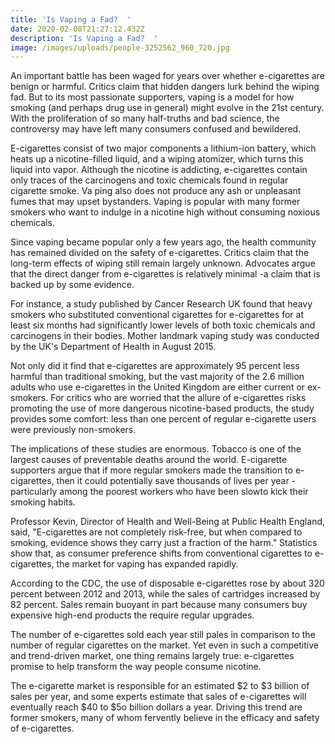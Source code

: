 ```yaml
---
title: 'Is Vaping a Fad?  '
date: 2020-02-08T21:27:12.432Z
description: 'Is Vaping a Fad?  '
image: /images/uploads/people-3252562_960_720.jpg
---
```

An important battle has been waged for years over whether e-cigarettes are benign or harmful. Critics claim that hidden dangers lurk behind the wiping fad. But to its most passionate supporters, vaping is a model for how smoking (and perhaps drug use in general) might evolve in the 21st century. With the proliferation of so many half-truths and bad science, the controversy may have left many consumers confused and bewildered.

E-cigarettes consist of two major components a lithium-ion battery, which heats up a nicotine-filled liquid, and a wiping atomizer, which turns this liquid into vapor. Although the nicotine is addicting, e-cigarettes contain only traces of the carcinogens and toxic chemicals found in regular cigarette smoke. Va ping also does not produce any ash or unpleasant fumes that may upset bystanders. Vaping is popular with many former smokers who want to indulge in a nicotine high without consuming noxious chemicals. 

Since vaping became popular only a few years ago, the health community has remained divided on the safety of e-cigarettes. Critics claim that the long-term effects of wiping still remain largely unknown. Advocates argue that the direct danger from e-cigarettes is relatively minimal -a claim that is backed up by some evidence. 

For instance, a study published by Cancer Research UK found that heavy smokers who substituted conventional cigarettes for e-cigarettes for at least six months had significantly lower levels of both toxic chemicals and carcinogens in their bodies.  Mother landmark vaping study was conducted by the UK's Department of Health in August 2015. 

Not only did it find that e-cigarettes are approximately 95 percent less harmful than traditional smoking, but the vast majority of the 2.6 million adults who use e-cigarettes in the United Kingdom are either current or ex-smokers. For critics who are worried that the allure of e-cigarettes risks promoting the use of more dangerous nicotine-based products, the study provides some comfort: less than one percent of regular e-cigarette users were previously non-smokers. 

The implications of these studies are enormous. Tobacco is one of the largest causes of preventable deaths around the world. E-cigarette supporters argue that if more regular smokers made the transition to e-cigarettes, then it could potentially save thousands of lives per year - particularly among the poorest workers who have been slowto kick their smoking habits. 

Professor Kevin, Director of Health and Well-Being at Public Health England, said, "E-cigarettes are not completely risk-free, but when compared to smoking, evidence shows they carry just a fraction of the harm." Statistics show that, as consumer preference shifts from conventional cigarettes to e-cigarettes, the market for vaping has expanded rapidly. 

According to the CDC, the use of disposable e-cigarettes rose by about 320 percent between 2012 and 2013, while the sales of cartridges increased by 82 percent. Sales remain buoyant in part because many consumers buy expensive high-end products the require regular upgrades. 

The number of e-cigarettes sold each year still pales in comparison to the number of regular cigarettes on the market. Yet even in such a competitive and trend-driven market, one thing remains largely true: e-cigarettes promise to help transform the way people consume nicotine. 

The e-cigarette market is responsible for an estimated $2 to $3 billion of sales per year, and some experts estimate that sales of e-cigarettes will eventually reach $40 to $5o billion dollars a year. Driving this trend are former smokers, many of whom fervently believe in the efficacy and safety of e-cigarettes.
